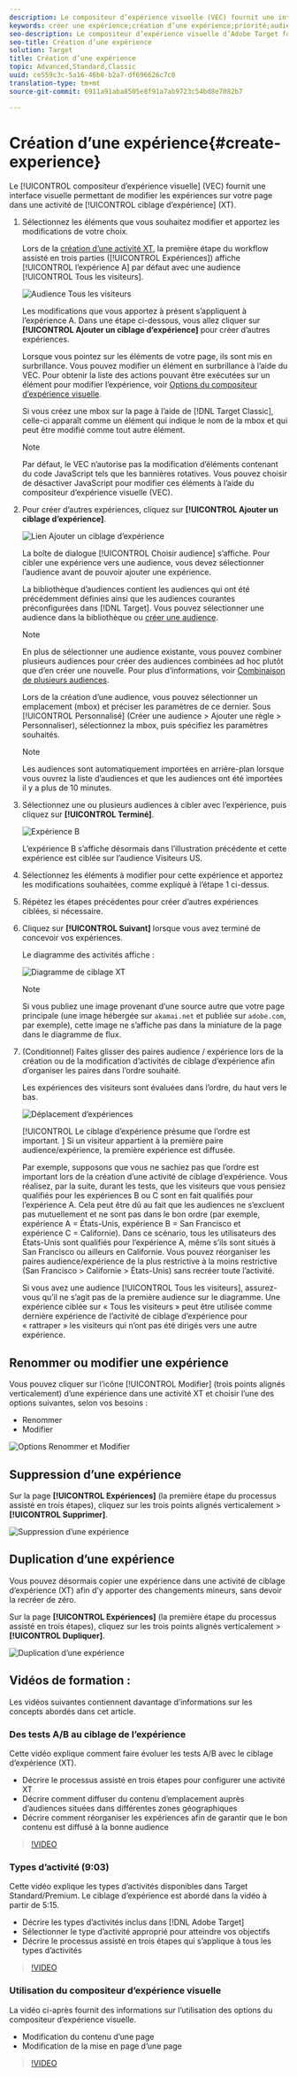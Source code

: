 ```yaml
---
description: Le compositeur d’expérience visuelle (VEC) fournit une interface visuelle permettant de modifier les expériences sur votre page dans une activité de ciblage d’expérience (XT).
keywords: créer une expérience;création d’une expérience;priorité;audience;expérience;compositeur d’expérience visuelle
seo-description: Le compositeur d’expérience visuelle d’Adobe Target fournit une interface visuelle permettant de modifier les expériences sur votre page dans une activité de ciblage d’expérience (XT).
seo-title: Création d’une expérience
solution: Target
title: Création d’une expérience
topic: Advanced,Standard,Classic
uuid: ce559c3c-5a16-46b8-b2a7-df696626c7c0
translation-type: tm+mt
source-git-commit: 6911a91aba8505e8f91a7ab9723c54bd8e7082b7

---
```



# Création d’une expérience{#create-experience}

Le [!UICONTROL compositeur d’expérience visuelle] (VEC) fournit une interface visuelle permettant de modifier les expériences sur votre page dans une activité de [!UICONTROL ciblage d’expérience] (XT).

1. Sélectionnez les éléments que vous souhaitez modifier et apportez les modifications de votre choix.

   Lors de la [création d’une activité XT](/help/c-activities/t-experience-target/t-xt-create/xt-create.md), la première étape du workflow assisté en trois parties ([!UICONTROL Expériences]) affiche [!UICONTROL l’expérience A] par défaut avec une audience [!UICONTROL Tous les visiteurs].

   ![Audience Tous les visiteurs](/help/c-activities/t-experience-target/t-xt-create/assets/all-visitors.png)

   Les modifications que vous apportez à présent s’appliquent à l’expérience A. Dans une étape ci-dessous, vous allez cliquer sur **[!UICONTROL Ajouter un ciblage d’expérience]** pour créer d’autres expériences.

   Lorsque vous pointez sur les éléments de votre page, ils sont mis en surbrillance. Vous pouvez modifier un élément en surbrillance à l’aide du VEC. Pour obtenir la liste des actions pouvant être exécutées sur un élément pour modifier l’expérience, voir [Options du compositeur d’expérience visuelle](/help/c-experiences/c-visual-experience-composer/viztarget-options.md).

   Si vous créez une mbox sur la page à l’aide de [!DNL Target Classic], celle-ci apparaît comme un élément qui indique le nom de la mbox et qui peut être modifié comme tout autre élément.

   >[!NOTE]
   >
   >Par défaut, le VEC n’autorise pas la modification d’éléments contenant du code JavaScript tels que les bannières rotatives. Vous pouvez choisir de désactiver JavaScript pour modifier ces éléments à l’aide du compositeur d’expérience visuelle (VEC).

1. Pour créer d’autres expériences, cliquez sur **[!UICONTROL Ajouter un ciblage d’expérience]**.

   ![Lien Ajouter un ciblage d’expérience](/help/c-activities/t-experience-target/t-xt-create/assets/add-experience-targeting.png)

   La boîte de dialogue [!UICONTROL Choisir audience] s’affiche. Pour cibler une expérience vers une audience, vous devez sélectionner l’audience avant de pouvoir ajouter une expérience.

   La bibliothèque d’audiences contient les audiences qui ont été précédemment définies ainsi que les audiences courantes préconfigurées dans [!DNL Target]. Vous pouvez sélectionner une audience dans la bibliothèque ou [créer une audience](../../../c-target/c-audiences/audiences.md#concept_65BE870D290E412D8BBF557EEA67C271).

   >[!NOTE]
   >
   >En plus de sélectionner une audience existante, vous pouvez combiner plusieurs audiences pour créer des audiences combinées ad hoc plutôt que d’en créer une nouvelle. Pour plus d’informations, voir [Combinaison de plusieurs audiences](../../../c-target/combining-multiple-audiences.md#concept_A7386F1EA4394BD2AB72399C225981E5).

   Lors de la création d’une audience, vous pouvez sélectionner un emplacement (mbox) et préciser les paramètres de ce dernier. Sous [!UICONTROL Personnalisé] (Créer une audience &gt; Ajouter une règle &gt; Personnaliser), sélectionnez la mbox, puis spécifiez les paramètres souhaités.

   >[!NOTE]
   >
   >Les audiences sont automatiquement importées en arrière-plan lorsque vous ouvrez la liste d’audiences et que les audiences ont été importées il y a plus de 10 minutes.

1. Sélectionnez une ou plusieurs audiences à cibler avec l’expérience, puis cliquez sur **[!UICONTROL Terminé]**.

   ![Expérience B](/help/c-activities/t-experience-target/t-xt-create/assets/experience-b.png)

   L’expérience B s’affiche désormais dans l’illustration précédente et cette expérience est ciblée sur l’audience Visiteurs US.

1. Sélectionnez les éléments à modifier pour cette expérience et apportez les modifications souhaitées, comme expliqué à l’étape 1 ci-dessus.

1. Répétez les étapes précédentes pour créer d’autres expériences ciblées, si nécessaire.

1. Cliquez sur **[!UICONTROL Suivant]** lorsque vous avez terminé de concevoir vos expériences.

   Le diagramme des activités affiche :

   ![Diagramme de ciblage XT](/help/c-activities/t-experience-target/t-xt-create/assets/xt_diagram-new.png)

   >[!NOTE]
   >
   >Si vous publiez une image provenant d’une source autre que votre page principale (une image hébergée sur `akamai.net` et publiée sur `adobe.com`, par exemple), cette image ne s’affiche pas dans la miniature de la page dans le diagramme de flux.

1. (Conditionnel) Faites glisser des paires audience / expérience lors de la création ou de la modification d’activités de ciblage d’expérience afin d’organiser les paires dans l’ordre souhaité.

   Les expériences des visiteurs sont évaluées dans l’ordre, du haut vers le bas.

   ![Déplacement d’expériences](/help/c-activities/t-experience-target/t-xt-create/assets/move_experiences-new.png)

   [!UICONTROL Le ciblage d’expérience présume que l’ordre est important. ] Si un visiteur appartient à la première paire audience/expérience, la première expérience est diffusée.

   Par exemple, supposons que vous ne sachiez pas que l’ordre est important lors de la création d’une activité de ciblage d’expérience. Vous réalisez, par la suite, durant les tests, que les visiteurs que vous pensiez qualifiés pour les expériences B ou C sont en fait qualifiés pour l’expérience A. Cela peut être dû au fait que les audiences ne s’excluent pas mutuellement et ne sont pas dans le bon ordre (par exemple, expérience A = États-Unis, expérience B = San Francisco et expérience C = Californie). Dans ce scénario, tous les utilisateurs des États-Unis sont qualifiés pour l’expérience A, même s’ils sont situés à San Francisco ou ailleurs en Californie. Vous pouvez réorganiser les paires audience/expérience de la plus restrictive à la moins restrictive (San Francisco &gt; Californie &gt; États-Unis) sans recréer toute l’activité.

   Si vous avez une audience [!UICONTROL Tous les visiteurs], assurez-vous qu’il ne s’agit pas de la première audience sur le diagramme. Une expérience ciblée sur « Tous les visiteurs » peut être utilisée comme dernière expérience de l’activité de ciblage d’expérience pour « rattraper » les visiteurs qui n’ont pas été dirigés vers une autre expérience.

## Renommer ou modifier une expérience

Vous pouvez cliquer sur l’icône [!UICONTROL Modifier] (trois points alignés verticalement) d’une expérience dans une activité XT et choisir l’une des options suivantes, selon vos besoins :

* Renommer
* Modifier

![Options Renommer et Modifier](/help/c-activities/t-experience-target/t-xt-create/assets/experience_edit-new.png)

## Suppression d’une expérience

Sur la page **[!UICONTROL Expériences]** (la première étape du processus assisté en trois étapes), cliquez sur les trois points alignés verticalement &gt; **[!UICONTROL Supprimer]**.

![Suppression d’une expérience](/help/c-activities/t-experience-target/t-xt-create/assets/delete-experience.png)

## Duplication d’une expérience

Vous pouvez désormais copier une expérience dans une activité de ciblage d’expérience (XT) afin d’y apporter des changements mineurs, sans devoir la recréer de zéro.

Sur la page **[!UICONTROL Expériences]** (la première étape du processus assisté en trois étapes), cliquez sur les trois points alignés verticalement &gt; **[!UICONTROL Dupliquer]**.

![Duplication d’une expérience](/help/c-activities/t-experience-target/t-xt-create/assets/duplicate_experience-new.png)

## Vidéos de formation :

Les vidéos suivantes contiennent davantage d’informations sur les concepts abordés dans cet article.

### Des tests A/B au ciblage de l’expérience

Cette vidéo explique comment faire évoluer les tests A/B avec le ciblage d’expérience (XT).

* Décrire le processus assisté en trois étapes pour configurer une activité XT
* Décrire comment diffuser du contenu d’emplacement auprès d’audiences situées dans différentes zones géographiques
* Décrire comment réorganiser les expériences afin de garantir que le bon contenu est diffusé à la bonne audience

>[!VIDEO](https://video.tv.adobe.com/v/22418/?captions=fre_fr)

### Types d’activité (9:03)

Cette vidéo explique les types d’activités disponibles dans Target Standard/Premium. Le ciblage d’expérience est abordé dans la vidéo à partir de 5:15.

* Décrire les types d’activités inclus dans [!DNL Adobe Target]
* Sélectionner le type d’activité approprié pour atteindre vos objectifs
* Décrire le processus assisté en trois étapes qui s’applique à tous les types d’activités

>[!VIDEO](https://video.tv.adobe.com/v/17386?captions=fre_fr)

### Utilisation du compositeur d’expérience visuelle

La vidéo ci-après fournit des informations sur l’utilisation des options du compositeur d’expérience visuelle.

* Modification du contenu d’une page
* Modification de la mise en page d’une page

>[!VIDEO](https://video.tv.adobe.com/v/17399?captions=fre_fr)